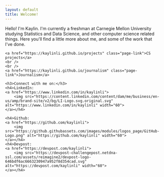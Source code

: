 ```yaml
---
layout: default
title: Welcome!
---
```

<head>
    <link rel="stylesheet" href="page.css">
</head>
<body>
Hello! I'm Kaylin. I'm currently a freshman at Carnegie Mellon University studying Statistics and Data Science, and other computer science related things. Here you'll find a little more about me, and some of the work that I've done.

    <a href="https://kaylinli.github.io/projects" class="page-link">CS projects</a>
    <br />
    <br />
    <a href="https://kaylinli.github.io/journalism" class="page-link">Journalism</a>

    <h3>Connect with me on:</h3>
    <h4>LinkedIn: 
    <a href="https://www.linkedin.com/in/kaylinli">
        <img src="https://content.linkedin.com/content/dam/me/business/en-us/amp/brand-site/v2/bg/LI-Logo.svg.original.svg" alt="https://www.linkedin.com/in/kaylinli" width="60">
    </a></h4>

    <h4>Github: 
    <a href="https://github.com/kaylinli"> 
        <img src="https://github.githubassets.com/images/modules/logos_page/GitHub-Logo.png" alt="https://github.com/kaylinli" width="60">
    </a></h4>
    <h4>Devpost: 
    <a href="https://devpost.com/kaylinli"> 
        <img src="https://devpost-challengepost.netdna-ssl.com/assets/reimagine2/devpost-logo-646bdf6ac6663230947a952f8d354cad.svg" alt="https://devpost.com/kaylinli" width="60">
    </a></h4>
</body>